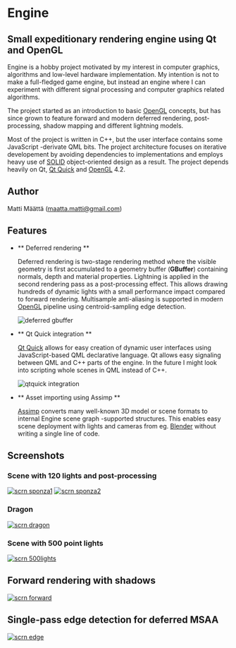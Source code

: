 Engine
======

## Small expeditionary rendering engine using Qt and OpenGL

Engine is a hobby project motivated by my interest in computer graphics, algorithms
and low-level hardware implementation. My intention is not to make a full-fledged game
engine, but instead an engine where I can experiment with different signal processing and
computer graphics related algorithms. 

The project started as an introduction to basic [OpenGL] concepts, but has since grown to feature
forward and modern deferred rendering, post-processing, shadow mapping and different lightning models.

Most of the project is written in C\+\+, but the user interface contains some JavaScript -derivate QML bits.
The project architecture focuses on iterative developement by avoiding dependencies to implementations and
employs heavy use of [SOLID] object-oriented design as a result. The project depends heavily on Qt,
[Qt Quick] and [OpenGL] 4.2.

Author
------
Matti Määttä ([maatta.matti@gmail.com])

Features
--------

* ** Deferred rendering **

    Deferred rendering is two-stage rendering method where the visible geometry is first accumulated to a
    geometry buffer (**GBuffer**) containing normals, depth and material properties. Lightning is applied in the
    second rendering pass as a post-processing effect. This allows drawing hundreds of dynamic lights with a small
    performance impact compared to forward rendering. Multisample anti-aliasing is supported in modern [OpenGL]
    pipeline using centroid-sampling edge detection.

    ![deferred gbuffer](https://bitbucket.org/maattam/engine/raw/ac963b07500b0b510c733c2b0dab75d3bd2b9288/images/gbuffer.jpg)

* ** Qt Quick integration **

    [Qt Quick] allows for easy creation of dynamic user interfaces using JavaScript-based QML declarative language.
    Qt allows easy signaling between QML and C\+\+ parts of the engine. In the future I might look into scripting whole
    scenes in QML instead of C\+\+.

    ![qtquick integration](https://bitbucket.org/maattam/engine/raw/ac963b07500b0b510c733c2b0dab75d3bd2b9288/images/qtquick.jpg)

* ** Asset importing using Assimp **

    [Assimp] converts many well-known 3D model or scene formats to internal Engine scene graph -supported structures.
	This enables easy scene deployment with lights and cameras from eg. [Blender] without writing a single line of code.

Screenshots
-----------

### Scene with 120 lights and post-processing

[![scrn sponza1](https://bitbucket.org/maattam/engine/raw/ac963b07500b0b510c733c2b0dab75d3bd2b9288/images/sponza1.jpg)](https://bitbucket.org/maattam/engine/raw/ac963b07500b0b510c733c2b0dab75d3bd2b9288/images/sponza1.jpg)
[![scrn sponza2](https://bitbucket.org/maattam/engine/raw/ac963b07500b0b510c733c2b0dab75d3bd2b9288/images/sponza2.jpg)](https://bitbucket.org/maattam/engine/raw/ac963b07500b0b510c733c2b0dab75d3bd2b9288/images/sponza2.jpg)

### Dragon

[![scrn dragon](https://bitbucket.org/maattam/engine/raw/ac963b07500b0b510c733c2b0dab75d3bd2b9288/images/dragon.jpg)](https://bitbucket.org/maattam/engine/raw/ac963b07500b0b510c733c2b0dab75d3bd2b9288/images/dragon.jpg)

### Scene with 500 point lights

[![scrn 500lights](https://bitbucket.org/maattam/engine/raw/ac963b07500b0b510c733c2b0dab75d3bd2b9288/images/500lights.jpg)](https://bitbucket.org/maattam/engine/raw/ac963b07500b0b510c733c2b0dab75d3bd2b9288/images/500lights.jpg)

## Forward rendering with shadows

[![scrn forward](https://bitbucket.org/maattam/engine/raw/ac963b07500b0b510c733c2b0dab75d3bd2b9288/images/forward.jpg)](https://bitbucket.org/maattam/engine/raw/ac963b07500b0b510c733c2b0dab75d3bd2b9288/images/forward.jpg)

## Single-pass edge detection for deferred MSAA

[![scrn edge](https://bitbucket.org/maattam/engine/raw/ac963b07500b0b510c733c2b0dab75d3bd2b9288/images/edgedetect.jpg)](https://bitbucket.org/maattam/engine/raw/ac963b07500b0b510c733c2b0dab75d3bd2b9288/images/edgedetect.jpg)

[OpenGL]: http://www.opengl.org/
[Qt Quick]: http://qt-project.org/doc/qt-5.0/qtquick/qtquick-index.html
[Assimp]: http://assimp.sourceforge.net/
[Blender]: http://www.blender.org/
[SOLID]: http://en.wikipedia.org/wiki/SOLID_(object-oriented_design)
[maatta.matti@gmail.com]: mailto:maatta.matti@gmail.com
